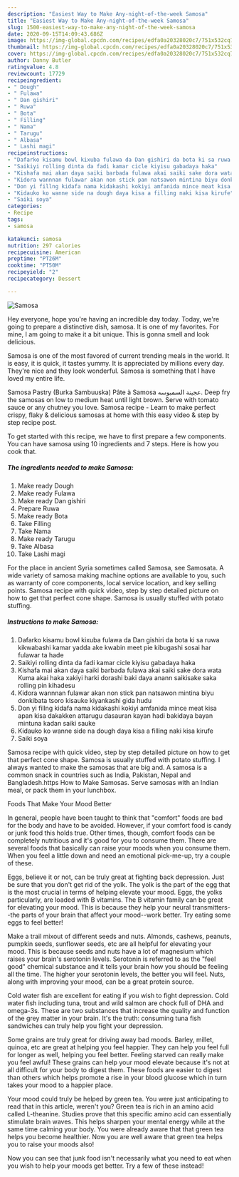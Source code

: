 ```yaml
---
description: "Easiest Way to Make Any-night-of-the-week Samosa"
title: "Easiest Way to Make Any-night-of-the-week Samosa"
slug: 1500-easiest-way-to-make-any-night-of-the-week-samosa
date: 2020-09-15T14:09:43.686Z
image: https://img-global.cpcdn.com/recipes/edfa0a20328020c7/751x532cq70/samosa-recipe-main-photo.jpg
thumbnail: https://img-global.cpcdn.com/recipes/edfa0a20328020c7/751x532cq70/samosa-recipe-main-photo.jpg
cover: https://img-global.cpcdn.com/recipes/edfa0a20328020c7/751x532cq70/samosa-recipe-main-photo.jpg
author: Danny Butler
ratingvalue: 4.8
reviewcount: 17729
recipeingredient:
- " Dough"
- " Fulawa"
- " Dan gishiri"
- " Ruwa"
- " Bota"
- " Filling"
- " Nama"
- " Tarugu"
- " Albasa"
- " Lashi magi"
recipeinstructions:
- "Dafarko kisamu bowl kixuba fulawa da Dan gishiri da bota ki sa ruwa kikwabashi kamar yadda ake kwabin meet pie kibugashi sosai har fulawar ta hade"
- "Saikiyi rolling dinta da fadi kamar cicle kiyisu gabadaya haka"
- "Kishafa mai akan daya saiki barbada fulawa akai saiki sake dora wata Kuma akai haka xakiyi harki dorashi baki daya anann saikisake saka rolling pin kihadesu"
- "Kidora wannnan fulawar akan non stick pan natsawon mintina biyu donkibata tsoro kisauke kiyankashi gida hudu"
- "Don yi fillng kidafa nama kidakashi kokiyi amfanida mince meat kisa apan kisa dakakken attarugu dasauran kayan hadi bakidaya bayan mintuna kadan saiki sauke"
- "Kidauko ko wanne side na dough daya kisa a filling naki kisa kirufe"
- "Saiki soya"
categories:
- Recipe
tags:
- samosa

katakunci: samosa 
nutrition: 297 calories
recipecuisine: American
preptime: "PT26M"
cooktime: "PT50M"
recipeyield: "2"
recipecategory: Dessert

---
```



![Samosa](https://img-global.cpcdn.com/recipes/edfa0a20328020c7/751x532cq70/samosa-recipe-main-photo.jpg)

Hey everyone, hope you're having an incredible day today. Today, we're going to prepare a distinctive dish, samosa. It is one of my favorites. For mine, I am going to make it a bit unique. This is gonna smell and look delicious.

Samosa is one of the most favored of current trending meals in the world. It is easy, it is quick, it tastes yummy. It is appreciated by millions every day. They're nice and they look wonderful. Samosa is something that I have loved my entire life.

Samosa Pastry (Burka Sambuuska) Pâte à Samosa عجينة السمبوسه. Deep fry the samosas on low to medium heat until light brown. Serve with tomato sauce or any chutney you love. Samosa recipe - Learn to make perfect crispy, flaky &amp; delicious samosas at home with this easy video &amp; step by step recipe post.


To get started with this recipe, we have to first prepare a few components. You can have samosa using 10 ingredients and 7 steps. Here is how you cook that.

<!--inarticleads1-->

##### The ingredients needed to make Samosa:

1. Make ready  Dough
1. Make ready  Fulawa
1. Make ready  Dan gishiri
1. Prepare  Ruwa
1. Make ready  Bota
1. Take  Filling
1. Take  Nama
1. Make ready  Tarugu
1. Take  Albasa
1. Take  Lashi magi


For the place in ancient Syria sometimes called Samosa, see Samosata. A wide variety of samosa making machine options are available to you, such as warranty of core components, local service location, and key selling points. Samosa recipe with quick video, step by step detailed picture on how to get that perfect cone shape. Samosa is usually stuffed with potato stuffing. 

<!--inarticleads2-->

##### Instructions to make Samosa:

1. Dafarko kisamu bowl kixuba fulawa da Dan gishiri da bota ki sa ruwa kikwabashi kamar yadda ake kwabin meet pie kibugashi sosai har fulawar ta hade
1. Saikiyi rolling dinta da fadi kamar cicle kiyisu gabadaya haka
1. Kishafa mai akan daya saiki barbada fulawa akai saiki sake dora wata Kuma akai haka xakiyi harki dorashi baki daya anann saikisake saka rolling pin kihadesu
1. Kidora wannnan fulawar akan non stick pan natsawon mintina biyu donkibata tsoro kisauke kiyankashi gida hudu
1. Don yi fillng kidafa nama kidakashi kokiyi amfanida mince meat kisa apan kisa dakakken attarugu dasauran kayan hadi bakidaya bayan mintuna kadan saiki sauke
1. Kidauko ko wanne side na dough daya kisa a filling naki kisa kirufe
1. Saiki soya


Samosa recipe with quick video, step by step detailed picture on how to get that perfect cone shape. Samosa is usually stuffed with potato stuffing. I always wanted to make the samosas that are big and. A samosa is a common snack in countries such as India, Pakistan, Nepal and Bangladesh.https How to Make Samosas. Serve samosas with an Indian meal, or pack them in your lunchbox. 

Foods That Make Your Mood Better


In general, people have been taught to think that "comfort" foods are bad for the body and have to be avoided. However, if your comfort food is candy or junk food this holds true. Other times, though, comfort foods can be completely nutritious and it's good for you to consume them. There are several foods that basically can raise your moods when you consume them. When you feel a little down and need an emotional pick-me-up, try a couple of these.

Eggs, believe it or not, can be truly great at fighting back depression. Just be sure that you don't get rid of the yolk. The yolk is the part of the egg that is the most crucial in terms of helping elevate your mood. Eggs, the yolks particularly, are loaded with B vitamins. The B vitamin family can be great for elevating your mood. This is because they help your neural transmitters--the parts of your brain that affect your mood--work better. Try eating some eggs to feel better!

Make a trail mixout of different seeds and nuts. Almonds, cashews, peanuts, pumpkin seeds, sunflower seeds, etc are all helpful for elevating your mood. This is because seeds and nuts have a lot of magnesium which raises your brain's serotonin levels. Serotonin is referred to as the "feel good" chemical substance and it tells your brain how you should be feeling all the time. The higher your serotonin levels, the better you will feel. Nuts, along with improving your mood, can be a great protein source.

Cold water fish are excellent for eating if you wish to fight depression. Cold water fish including tuna, trout and wild salmon are chock full of DHA and omega-3s. These are two substances that increase the quality and function of the grey matter in your brain. It's the truth: consuming tuna fish sandwiches can truly help you fight your depression. 

Some grains are truly great for driving away bad moods. Barley, millet, quinoa, etc are great at helping you feel happier. They can help you feel full for longer as well, helping you feel better. Feeling starved can really make you feel awful! These grains can help your mood elevate because it's not at all difficult for your body to digest them. These foods are easier to digest than others which helps promote a rise in your blood glucose which in turn takes your mood to a happier place.

Your mood could truly be helped by green tea. You were just anticipating to read that in this article, weren't you? Green tea is rich in an amino acid called L-theanine. Studies prove that this specific amino acid can essentially stimulate brain waves. This helps sharpen your mental energy while at the same time calming your body. You were already aware that that green tea helps you become healthier. Now you are well aware that green tea helps you to raise your moods also!

Now you can see that junk food isn't necessarily what you need to eat when you wish to help your moods get better. Try a few of these instead!

